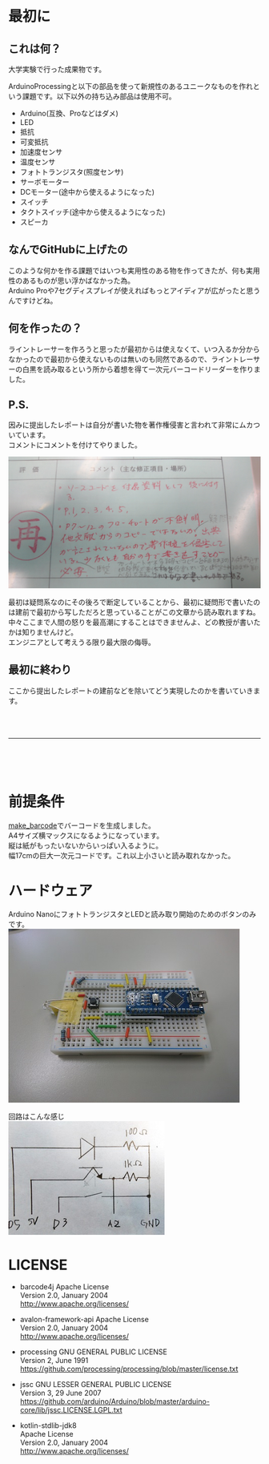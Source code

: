 # 最初に
## これは何？
大学実験で行った成果物です。  

ArduinoProcessingと以下の部品を使って新規性のあるユニークなものを作れという課題です。以下以外の持ち込み部品は使用不可。  
- Arduino(互換、Proなどはダメ)
- LED
- 抵抗
- 可変抵抗
- 加速度センサ
- 温度センサ
- フォトトランジスタ(照度センサ)
- サーボモーター
- DCモーター(途中から使えるようになった)
- スイッチ
- タクトスイッチ(途中から使えるようになった)
- スピーカ

## なんでGitHubに上げたの
このような何かを作る課題ではいつも実用性のある物を作ってきたが、何も実用性のあるものが思い浮かばなかった為。  
Arduino Proや7セグディスプレイが使えればもっとアイディアが広がったと思うんですけどね。  

## 何を作ったの？
ライントレーサーを作ろうと思ったが最初からは使えなくて、いつ入るか分からなかったので最初から使えないものは無いのも同然であるので、ライントレーサーの白黒を読み取るという所から着想を得て一次元バーコードリーダーを作りました。  

## P.S.
因みに提出したレポートは自分が書いた物を著作権侵害と言われて非常にムカついています。  
コメントにコメントを付けてやりました。  

![返却コメント](img/返却コメント.jpg)

最初は疑問系なのにその後ろで断定していることから、最初に疑問形で書いたのは建前で最初から写しただろと思っていることがこの文章から読み取れますね。  
中々ここまで人間の怒りを最高潮にすることはできませんよ、どの教授が書いたかは知りませんけど。  
エンジニアとして考えうる限り最大限の侮辱。  

## 最初に終わり
ここから提出したレポートの建前などを除いてどう実現したのかを書いていきます。  
<br>
<br>
<br>

--------------------

<br>
<br>
<br>

# 前提条件
[make_barcode](make_barcode)でバーコードを生成しました。  
A4サイズ横マックスになるようになっています。  
縦は紙がもったいないからいっぱい入るように。  
幅17cmの巨大一次元コードです。これ以上小さいと読み取れなかった。  

# ハードウェア
Arduino NanoにフォトトランジスタとLEDと読み取り開始のためのボタンのみです。  
![Arduino](img/Arduino.jpg)  

回路はこんな感じ  
![回路](img/回路.jpg)  


# LICENSE
 - barcode4j
    Apache License  
    Version 2.0, January 2004  
    http://www.apache.org/licenses/  

 - avalon-framework-api 
    Apache License  
    Version 2.0, January 2004  
    http://www.apache.org/licenses/  

 - processing
    GNU GENERAL PUBLIC LICENSE  
    Version 2, June 1991  
    https://github.com/processing/processing/blob/master/license.txt  

 - jssc
    GNU LESSER GENERAL PUBLIC LICENSE  
    Version 3, 29 June 2007  
    https://github.com/arduino/Arduino/blob/master/arduino-core/lib/jssc.LICENSE.LGPL.txt  

 - kotlin-stdlib-jdk8  
    Apache License  
    Version 2.0, January 2004  
    http://www.apache.org/licenses/  
